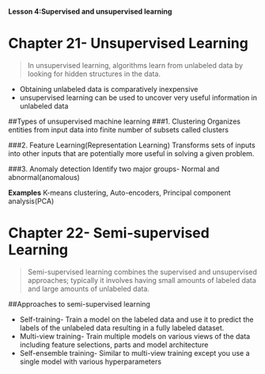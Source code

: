 **Lesson 4:Supervised and unsupervised learning**

# Chapter 21- Unsupervised Learning

>In unsupervised learning, algorithms learn from unlabeled data by looking for hidden structures in the data.

- Obtaining unlabeled data is comparatively inexpensive
- unsupervised learning can be used to uncover very useful information in unlabeled data

##Types of unsupervised machine learning
###1. Clustering
Organizes entities from input data into finite number of subsets called clusters

###2. Feature Learning(Representation Learning)
Transforms sets of inputs into other inputs that are potentially more useful in solving a given problem.

###3. Anomaly detection
Identify two major groups- Normal and abnormal(anomalous)

**Examples**
K-means clustering, Auto-encoders, Principal component analysis(PCA)

# Chapter 22- Semi-supervised Learning
>Semi-supervised learning combines the supervised and unsupervised approaches; typically it involves having small amounts of labeled data and large amounts of unlabeled data.

##Approaches to semi-supervised learning
- Self-training- Train a model on the labeled data and use it to predict the labels of the unlabeled data resulting in a fully labeled dataset.
- Multi-view training- Train multiple models on various views of the data including feature selections, parts and model architecture
- Self-ensemble training- Similar to multi-view training except you use a single model with various hyperparameters



